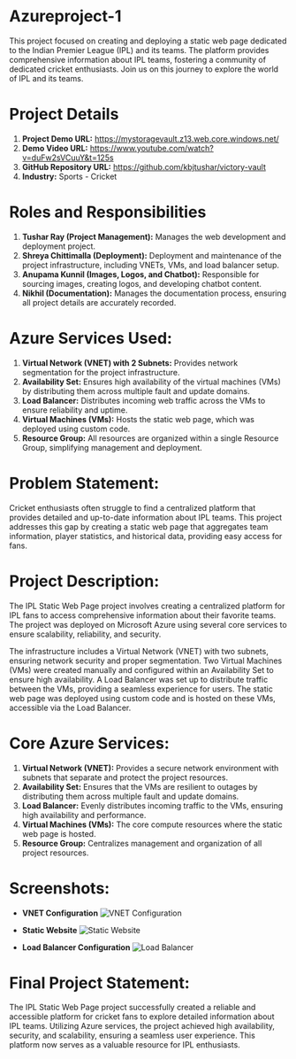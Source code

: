 # Azureproject-1
This project focused on creating and deploying a static web page dedicated to the Indian Premier League (IPL) and its teams. The platform provides comprehensive information about IPL teams, fostering a community of dedicated cricket enthusiasts. Join us on this journey to explore the world of IPL and its teams.

# Project Details
1. **Project Demo URL:** https://mystoragevault.z13.web.core.windows.net/
2. **Demo Video URL:** https://www.youtube.com/watch?v=duFw2sVCuuY&t=125s
3. **GitHub Repository URL:** https://github.com/kbjtushar/victory-vault
4. **Industry:** Sports - Cricket

# Roles and Responsibilities
1. **Tushar Ray (Project Management):** Manages the web development and deployment project.
2. **Shreya Chittimalla (Deployment):** Deployment and maintenance of the project infrastructure, including VNETs, VMs, and load balancer setup.
3. **Anupama Kunnil (Images, Logos, and Chatbot):** Responsible for sourcing images, creating logos, and developing chatbot content.
4. **Nikhil (Documentation):** Manages the documentation process, ensuring all project details are accurately recorded.

# Azure Services Used:
1. **Virtual Network (VNET) with 2 Subnets:** Provides network segmentation for the project infrastructure.
2. **Availability Set:** Ensures high availability of the virtual machines (VMs) by distributing them across multiple fault and update domains.
3. **Load Balancer:** Distributes incoming web traffic across the VMs to ensure reliability and uptime.
4. **Virtual Machines (VMs):** Hosts the static web page, which was deployed using custom code.
5. **Resource Group:** All resources are organized within a single Resource Group, simplifying management and deployment.

# Problem Statement:
Cricket enthusiasts often struggle to find a centralized platform that provides detailed and up-to-date information about IPL teams. This project addresses this gap by creating a static web page that aggregates team information, player statistics, and historical data, providing easy access for fans.

# Project Description:
The IPL Static Web Page project involves creating a centralized platform for IPL fans to access comprehensive information about their favorite teams. The project was deployed on Microsoft Azure using several core services to ensure scalability, reliability, and security.

The infrastructure includes a Virtual Network (VNET) with two subnets, ensuring network security and proper segmentation. Two Virtual Machines (VMs) were created manually and configured within an Availability Set to ensure high availability. A Load Balancer was set up to distribute traffic between the VMs, providing a seamless experience for users. The static web page was deployed using custom code and is hosted on these VMs, accessible via the Load Balancer.

# Core Azure Services:
1. **Virtual Network (VNET):** Provides a secure network environment with subnets that separate and protect the project resources.
2. **Availability Set:** Ensures that the VMs are resilient to outages by distributing them across multiple fault and update domains.
3. **Load Balancer:** Evenly distributes incoming traffic to the VMs, ensuring high availability and performance.
4. **Virtual Machines (VMs):** The core compute resources where the static web page is hosted.
5. **Resource Group:** Centralizes management and organization of all project resources.

# Screenshots:
- **VNET Configuration**
  ![VNET Configuration](https://github.com/kbjtushar/victory-vault/assets/161484157/721ce368-18ed-40f7-b87e-4e3934f644ec)
  
- **Static Website**
  ![Static Website](https://github.com/kbjtushar/victory-vault/assets/161484157/08f69078-1167-463f-8f20-dcefd5085e33)
  
- **Load Balancer Configuration**
  ![Load Balancer](https://github.com/kbjtushar/victory-vault/assets/161484157/19f2d0fd-5644-4d1f-a0b1-89d29e8d3d50)

# Final Project Statement:
The IPL Static Web Page project successfully created a reliable and accessible platform for cricket fans to explore detailed information about IPL teams. Utilizing Azure services, the project achieved high availability, security, and scalability, ensuring a seamless user experience. This platform now serves as a valuable resource for IPL enthusiasts.
